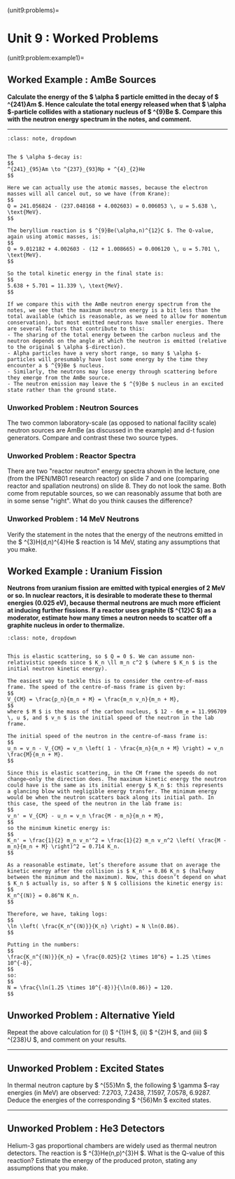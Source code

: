 (unit9:problems)=
# Unit 9 : Worked Problems

(unit9:problem:example1)=
## Worked Example : AmBe Sources

**Calculate the energy of the $ \alpha $ particle emitted in the decay of $ ^{241}Am $. Hence calculate the total energy released when that $ \alpha $-particle collides with a stationary nucleus of $ ^{9}Be $. Compare this with the neutron energy spectrum in the notes, and comment.**

---

```{admonition} Solution
:class: note, dropdown


The $ \alpha $-decay is:
$$
^{241}_{95}Am \to ^{237}_{93}Np + ^{4}_{2}He
$$

Here we can actually use the atomic masses, because the electron masses will all cancel out, so we have (from Krane):
$$
Q = 241.056824 - (237.048168 + 4.002603) = 0.006053 \, u = 5.638 \, \text{MeV}.
$$

The beryllium reaction is $ ^{9}Be(\alpha,n)^{12}C $. The Q-value, again using atomic masses, is:
$$
Q = 9.012182 + 4.002603 - (12 + 1.008665) = 0.006120 \, u = 5.701 \, \text{MeV}.
$$

So the total kinetic energy in the final state is:
$$
5.638 + 5.701 = 11.339 \, \text{MeV}.
$$

If we compare this with the AmBe neutron energy spectrum from the notes, we see that the maximum neutron energy is a bit less than the total available (which is reasonable, as we need to allow for momentum conservation), but most emitted neutrons have smaller energies. There are several factors that contribute to this:
- The sharing of the total energy between the carbon nucleus and the neutron depends on the angle at which the neutron is emitted (relative to the original $ \alpha $-direction).
- Alpha particles have a very short range, so many $ \alpha $-particles will presumably have lost some energy by the time they encounter a $ ^{9}Be $ nucleus.
- Similarly, the neutrons may lose energy through scattering before they emerge from the AmBe source.
- The neutron emission may leave the $ ^{9}Be $ nucleus in an excited state rather than the ground state.

```

### Unworked Problem : Neutron Sources

The two common laboratory-scale (as opposed to national facility scale) neutron sources are AmBe (as discussed in the example) and d-t fusion generators. Compare and contrast these two source types.



### Unworked Problem : Reactor Spectra

There are two "reactor neutron" energy spectra shown in the lecture, one (from the IPEN/MB01 research reactor) on slide 7 and one (comparing reactor and spallation neutrons) on slide 8. They do not look the same. Both come from reputable sources, so we can reasonably assume that both are in some sense "right". What do you think causes the difference?


### Unworked Problem : 14 MeV Neutrons

Verify the statement in the notes that the energy of the neutrons emitted in the $ ^{3}H(d,n)^{4}He $ reaction is 14 MeV, stating any assumptions that you make.


## Worked Example : Uranium Fission
**Neutrons from uranium fission are emitted with typical energies of 2 MeV or so. In nuclear reactors, it is desirable to moderate these to thermal energies (0.025 eV), because thermal neutrons are much more efficient at inducing further fissions. If a reactor uses graphite ($ ^{12}C $) as a moderator, estimate how many times a neutron needs to scatter off a graphite nucleus in order to thermalize.**


```{admonition} Solution
:class: note, dropdown


This is elastic scattering, so $ Q = 0 $. We can assume non-relativistic speeds since $ K_n \ll m_n c^2 $ (where $ K_n $ is the initial neutron kinetic energy).

The easiest way to tackle this is to consider the centre-of-mass frame. The speed of the centre-of-mass frame is given by:
$$
V_{CM} = \frac{p_n}{m_n + M} = \frac{m_n v_n}{m_n + M},
$$
where $ M $ is the mass of the carbon nucleus, $ 12 - 6m_e = 11.996709 \, u $, and $ v_n $ is the initial speed of the neutron in the lab frame.

The initial speed of the neutron in the centre-of-mass frame is:
$$
u_n = v_n - V_{CM} = v_n \left( 1 - \frac{m_n}{m_n + M} \right) = v_n \frac{M}{m_n + M}.
$$

Since this is elastic scattering, in the CM frame the speeds do not change—only the direction does. The maximum kinetic energy the neutron could have is the same as its initial energy $ K_n $: this represents a glancing blow with negligible energy transfer. The minimum energy would be when the neutron scatters back along its initial path. In this case, the speed of the neutron in the lab frame is:
$$
v_n' = V_{CM} - u_n = v_n \frac{M - m_n}{m_n + M},
$$
so the minimum kinetic energy is:
$$
K_n' = \frac{1}{2} m_n v_n'^2 = \frac{1}{2} m_n v_n^2 \left( \frac{M - m_n}{m_n + M} \right)^2 = 0.714 K_n.
$$

As a reasonable estimate, let’s therefore assume that on average the kinetic energy after the collision is $ K_n' = 0.86 K_n $ (halfway between the minimum and the maximum). Now, this doesn’t depend on what $ K_n $ actually is, so after $ N $ collisions the kinetic energy is:
$$
K_n^{(N)} = 0.86^N K_n.
$$

Therefore, we have, taking logs:
$$
\ln \left( \frac{K_n^{(N)}}{K_n} \right) = N \ln(0.86).
$$

Putting in the numbers:
$$
\frac{K_n^{(N)}}{K_n} = \frac{0.025}{2 \times 10^6} = 1.25 \times 10^{-8},
$$
so:
$$
N = \frac{\ln(1.25 \times 10^{-8})}{\ln(0.86)} = 120.
$$

```

## Unworked Problem : Alternative Yield

Repeat the above calculation for (i) $ ^{1}H $, (ii) $ ^{2}H $, and (iii) $ ^{238}U $, and comment on your results.

---

## Unworked Problem : Excited States

In thermal neutron capture by $ ^{55}Mn $, the following $ \gamma $-ray energies (in MeV) are observed: 7.2703, 7.2438, 7.1597, 7.0578, 6.9287. Deduce the energies of the corresponding $ ^{56}Mn $ excited states.

---

## Unworked Problem : He3 Detectors

Helium-3 gas proportional chambers are widely used as thermal neutron detectors. The reaction is $ ^{3}He(n,p)^{3}H $. What is the Q-value of this reaction? Estimate the energy of the produced proton, stating any assumptions that you make.